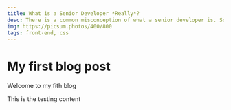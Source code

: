 ```yaml
---
title: What is a Senior Developer *Really*? 
desc: There is a common misconception of what a senior developer is. Some may tell you it's the years of experience; others may say it's the "bugfixes per second." It's none of those.
img: https://picsum.photos/400/800
tags: front-end, css
---
```

# My first blog post

Welcome to my fith blog

This is the testing content